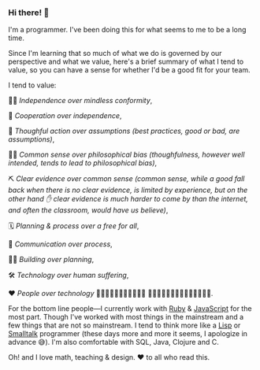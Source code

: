 ### Hi there! 👋

I'm a programmer. I've been doing this for what seems to me to be a long time.

Since I'm learning that so much of what we do is governed by our perspective and what we value, here's a brief summary of what I tend to value, so you can have a sense for whether I'd be a good fit for your team.

I tend to value:

🧗‍♀️ *Independence over mindless conformity*,

🤝 *Cooperation over independence*,

🤔 *Thoughful action over assumptions (best practices, good or bad, are assumptions)*,

🤷‍♀️ *Common sense over philosophical bias (thoughfulness, however well intended, tends to lead to philosophical bias)*,

⛏️ *Clear evidence over common sense (common sense, while a good fall back when there is no clear evidence, is limited by experience, but on the other hand ✋ clear evidence is much harder to come by than the internet, and often the classroom, would have us believe)*,

🗓️ *Planning & process over a free for all*,

📣 *Communication over process*,

🏋️‍♂️ *Building over planning*,

🛠️ *Technology over human suffering*,

❤️ *People over technology* 🧍🏻‍♀🧍🏿‍♂️👨🏼‍🦽💃🏽 👩🏻‍🦯‍➡️🏃🏻‍♂️‍➡️🕺🏽🧎🏾‍♂️‍➡️.

For the bottom line people&mdash;I currently work with [Ruby](https://ruby-lang.org) & [JavaScript](https://javascript.info) for the most part. Though I've worked with most things in the mainstream and a few things that are not so mainstream. I tend to think more like a [Lisp](https://lisp-lang.org) or [Smalltalk](https://squeak.org) programmer (these days more and more it seems, I apologize in advance 😅).  I'm also comfortable with SQL, Java, Clojure and C.

Oh! and I love math, teaching & design. ❤️ to all who read this.
